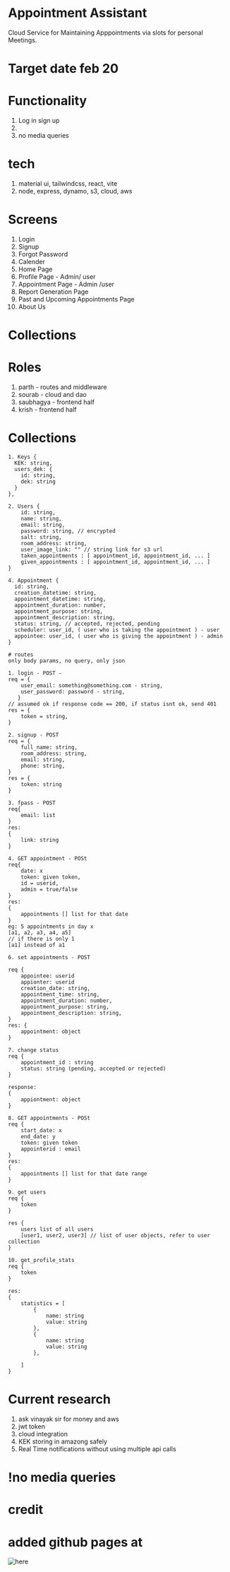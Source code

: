 # Appointment Assistant
Cloud Service for Maintaining Apppointments via slots for personal Meetings.

# Target date feb 20

# Functionality
1. Log in sign up
2. 
3. no media queries

# tech
1. material ui, tailwindcss, react, vite
2. node, express, dynamo, s3, cloud, aws

# Screens
1. Login
2. Signup
3. Forgot Password
4. Calender
5. Home Page
6. Profile Page - Admin/ user
7. Appointment Page - Admin /user
8. Report Generation Page
9. Past and Upcoming Appointments Page
15. About Us

# Collections

# Roles
1. parth - routes and middleware
2. sourab - cloud and dao
3. saubhagya - frontend half
4. krish - frontend half


# Collections
```
1. Keys {
  KEK: string,
  users_dek: {
    id: string,
    dek: string
  }
},

2. Users {
    id: string,
    name: string,
    email: string,
    password: string, // encrypted
    salt: string,
    room_address: string,
    user_image_link: "" // string link for s3 url
    taken_appointments : [ appointment_id, appointment_id, ... ]
    given_appointments : [ appointment_id, appointment_id, ... ]
}

4. Appointment {
  id: string,
  creation_datetime: string,
  appointment_datetime: string,
  appointment_duration: number,
  appointment_purpose: string,
  appointment_description: string,
  status: string, // accepted, rejected, pending
  scheduler: user_id, ( user who is taking the appointment ) - user
  appointee: user_id, ( user who is giving the appointment ) - admin
}

# routes
only body params, no query, only json

1. login - POST -
req = {
    user_email: something@something.com - string,
    user_password: password - string,
   }
// assumed ok if response code == 200, if status isnt ok, send 401
res = {
    token = string,
}

2. signup - POST
req = {
    full_name: string,
    room_address: string,
    email: string,
    phone: string,
}
res = {
    token: string
}

3. fpass - POST
req{
    email: list
}
res:
{
    link: string
}

4. GET appointment - POSt
req{
    date: x
    token: given token,
    id = userid,
    admin = true/false
}
res:
{
    appointments [] list for that date
}
eg: 5 appointments in day x
[a1, a2, a3, a4, a5]
// if there is only 1
[a1] instead of a1

6. set appointments - POST

req {
    appointee: userid
    appionter: userid
    creation_date: string,
    appointment_time: string,
    appointment_duration: number,
    appointment_purpose: string,
    appointment_description: string,
}
res: {
    appointment: object
}

7. change status
req {
    appointment_id : string
    status: string (pending, accepted or rejected)
}

response: 
{
    appiontment: object
}

8. GET appointments - POSt
req {
    start_date: x
    end_date: y
    token: given token
    appointerid : email
}
res:
{
    appointments [] list for that date range
}

9. get users
req {
    token
}

res {
    users list of all users
    [user1, user2, user3] // list of user objects, refer to user collection
}

10. get_profile_stats
req {
    token
}

res: 
{
    statistics = [
        {
            name: string
            value: string
        },
        {
            name: string
            value: string
        },
        
    ]
}

```

# Current research
1. ask vinayak sir for money and aws
2. jwt token
3. cloud integration
4. KEK storing in amazong safely
5. Real Time notifications without using multiple api calls

# !no media queries
# credit

# added github pages at 
![here](https://krishnarajt.github.io/Appointment-Assistant)

